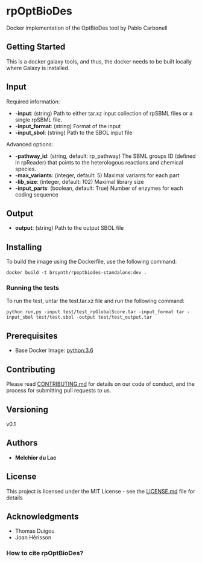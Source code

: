 # rpOptBioDes

Docker implementation of the OptBioDes tool by Pablo Carbonell

## Getting Started

This is a docker galaxy tools, and thus, the docker needs to be built locally where Galaxy is installed. 

## Input

Required information:
* **-input**: (string) Path to either tar.xz input collection of rpSBML files or a single rpSBML file.
* **-input_format**: (string) Format of the input
* **-input_sbol**: (string) Path to the SBOL input file

Advanced options:
* **-pathway_id**: (string, default: rp_pathway) The SBML groups ID (defined in rpReader) that points to the heterologous reactions and chemical species.
* **-max_variants**: (integer, default: 5) Maximal variants for each part 
* **-lib_size**: (integer, default: 102) Maximal library size 
* **-input_parts**: (boolean, default: True) Number of enzymes for each coding sequence

## Output

* **output**: (string) Path to the output SBOL file

## Installing

To build the image using the Dockerfile, use the following command:

```
docker build -t brsynth/rpoptbiodes-standalone:dev .
```

### Running the tests

To run the test, untar the test.tar.xz file and run the following command:

```
python run,py -input test/test_rpGlobalScore.tar -input_format tar -input_sbol test/test.sbol -output test/test_output.tar
```

## Prerequisites

* Base Docker Image: [python:3.6](https://hub.docker.com/_/python)

## Contributing

Please read [CONTRIBUTING.md](https://gist.github.com/PurpleBooth/b24679402957c63ec426) for details on our code of conduct, and the process for submitting pull requests to us.

## Versioning

v0.1

## Authors

* **Melchior du Lac**

## License

This project is licensed under the MIT License - see the [LICENSE.md](LICENSE.md) file for details

## Acknowledgments

* Thomas Duigou
* Joan Hérisson

### How to cite rpOptBioDes?
